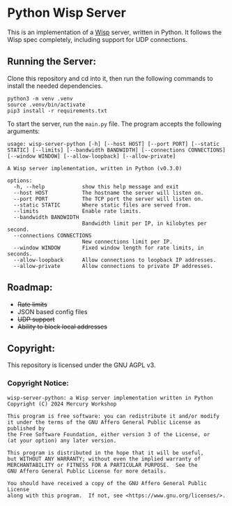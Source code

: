 # Python Wisp Server

This is an implementation of a [Wisp](https://github.com/MercuryWorkshop/wisp-protocol) server, written in Python. It follows the Wisp spec completely, including support for UDP connections.

## Running the Server:
Clone this repository and cd into it, then run the following commands to install the needed dependencies.
```
python3 -m venv .venv
source .venv/bin/activate
pip3 install -r requirements.txt
```

To start the server, run the `main.py` file. The program accepts the following arguments:
```
usage: wisp-server-python [-h] [--host HOST] [--port PORT] [--static STATIC] [--limits] [--bandwidth BANDWIDTH] [--connections CONNECTIONS] [--window WINDOW] [--allow-loopback] [--allow-private]

A Wisp server implementation, written in Python (v0.3.0)

options:
  -h, --help            show this help message and exit
  --host HOST           The hostname the server will listen on.
  --port PORT           The TCP port the server will listen on.
  --static STATIC       Where static files are served from.
  --limits              Enable rate limits.
  --bandwidth BANDWIDTH
                        Bandwidth limit per IP, in kilobytes per second.
  --connections CONNECTIONS
                        New connections limit per IP.
  --window WINDOW       Fixed window length for rate limits, in seconds.
  --allow-loopback      Allow connections to loopback IP addresses.
  --allow-private       Allow connections to private IP addresses.
```

## Roadmap:
- ~~Rate limits~~
- JSON based config files
- ~~UDP support~~
- ~~Ability to block local addresses~~

## Copyright:
This repository is licensed under the GNU AGPL v3.

### Copyright Notice:
```
wisp-server-python: a Wisp server implementation written in Python
Copyright (C) 2024 Mercury Workshop

This program is free software: you can redistribute it and/or modify
it under the terms of the GNU Affero General Public License as published by
the Free Software Foundation, either version 3 of the License, or
(at your option) any later version.

This program is distributed in the hope that it will be useful,
but WITHOUT ANY WARRANTY; without even the implied warranty of
MERCHANTABILITY or FITNESS FOR A PARTICULAR PURPOSE.  See the
GNU Affero General Public License for more details.

You should have received a copy of the GNU Affero General Public License
along with this program.  If not, see <https://www.gnu.org/licenses/>.
```